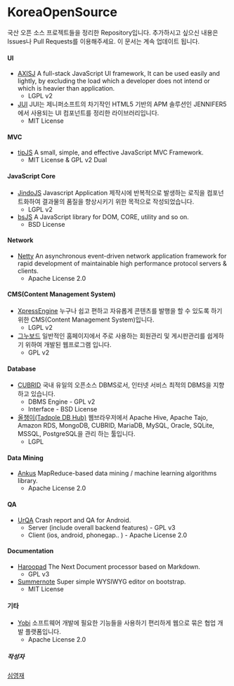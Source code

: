 # KoreaOpenSource

국산 오픈 소스 프로젝트들을 정리한 Repository입니다. 추가하시고 싶으신 내용은 Issues나 Pull Requests를 이용해주세요. 이 문서는 계속 업데이트 됩니다.

#### UI
* [AXISJ](http://axisj.com) A full-stack JavaScript UI framework, It can be used easily and lightly, by excluding the load which a developer does not intend or which is heavier than application.
	* LGPL v2
* [JUI](http://seogi1004.github.io/jui/) JUI는 제니퍼소프트의 차기작인 HTML5 기반의 APM 솔루션인 JENNIFER5에서 사용되는 UI 컴포넌트를 정리한 라이브러리입니다.
	* MIT License

#### MVC
* [tipJS](http://tipjs-team.github.io/tipJS/) A small, simple, and effective JavaScript MVC Framework.
	* MIT License & GPL v2 Dual

#### JavaScript Core
* [JindoJS](http://jindo.dev.naver.com/jindo_home/JindoJS.html) Javascript Application 제작시에 반복적으로 발생하는 로직을 컴포넌트화하여 결과물의 품질을 향상시키기 위한 목적으로 작성되었습니다.
	* LGPL v2
* [bsJS](https://github.com/projectBS/bsJS) A JavaScript library for DOM, CORE, utility and so on.
	* BSD License

#### Network
* [Netty](http://netty.io) An asynchronous event-driven network application framework for rapid development of maintainable high performance protocol servers & clients.
	* Apache License 2.0

#### CMS(Content Management System)
* [XpressEngine](http://www.xpressengine.com) 누구나 쉽고 편하고 자유롭게 콘텐츠를 발행을 할 수 있도록 하기 위한 CMS(Content Management System)입니다.
	* LGPL v2
* [그누보드](http://sir.co.kr) 일반적인 홈페이지에서 주로 사용하는 회원관리 및 게시판관리를 쉽게하기 위하여 개발된 웹프로그램 입니다.
	* GPL v2

#### Database
* [CUBRID](http://www.cubrid.com) 국내 유일의 오픈소스 DBMS로서, 인터넷 서비스 최적의 DBMS을 지향하고 있습니다.
	* DBMS Engine - GPL v2
	* Interface - BSD License
* [올챙이(Tadpole DB Hub)](https://sites.google.com/site/tadpolefordb/) 웹브라우저에서 Apache Hive, Apache Tajo, Amazon RDS, MongoDB, CUBRID, MariaDB, MySQL, Oracle, SQLite, MSSQL, PostgreSQL을 관리 하는 툴입니다.
	* LGPL

#### Data Mining
* [Ankus](http://openankus.org) MapReduce-based data mining / machine learning algorithms library.
	* Apache License 2.0

#### QA
* [UrQA](https://github.com/UrQA/URQA-Server) Crash report and QA for Android.
	* Server (include overall backend features) - GPL v3
	* Client (ios, android, phonegap.. ) - Apache License 2.0

#### Documentation
* [Haroopad](http://pad.haroopress.com) The Next Document processor based on Markdown.
	* GPL v3
* [Summernote](http://hackerwins.github.io/summernote/) Super simple WYSIWYG editor on bootstrap.
	* MIT License

#### 기타
* [Yobi](http://yobi.io) 소프트웨어 개발에 필요한 기능들을 사용하기 편리하게 웹으로 묶은 협업 개발 플랫폼입니다.
	* Apache License 2.0

##### 작성자
[심영재](http://hanul.me)
